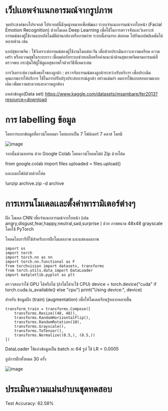 # เว็ปเเอพจำเเนกอารมณ์จากรูปภาพ
จุดประสงค์ของโปรเจกต์
โปรเจกต์นี้มีจุดมุ่งหมายเพื่อพัฒนา ระบบจำแนกอารมณ์จากใบหน้า (Facial Emotion Recognition) ด้วยโมเดล Deep Learning เพื่อใช้ในการตรวจจับและวิเคราะห์อารมณ์ของผู้ใช้งานแบบอัตโนมัติผ่านกล้องหรือภาพถ่าย
ระบบนี้สามารถ ต่อยอด ไปยังแอปพลิเคชันได้หลายด้าน เช่น

แอปสุขภาพจิต : ใช้วิเคราะห์อารมณ์ของผู้ใช้งานในแต่ละวัน เพื่อช่วยประเมินภาวะความเครียด ความเศร้า หรือความสุขในระยะยาว เชื่อมต่อกับระบบช่วยเหลือหรือคำแนะนำด้านสุขภาพจิตตามอารมณ์ที่ตรวจพบ กระตุ้นให้ผู้ใช้ดูแลสุขภาพใจด้วยวิธีที่เหมาะสม

การวิเคราะห์ความพึงพอใจของลูกค้า : ตรวจจับอารมณ์ของลูกค้าระหว่างรับบริการ เพื่อประเมินคุณภาพการให้บริการ ใช้ในการปรับปรุงประสบการณ์ลูกค้า  อย่างแม่นยำ ลดการใช้แบบสอบถามแบบเดิม เพิ่มความสะดวกและความถูกต้อง

เเหล่งข้อมูล(Data set)
https://www.kaggle.com/datasets/msambare/fer2013?resource=download

# การ labelling ข้อมูล 
โดยการเเยกข้อมูลที่ดาวน์โหลดมา โดยเเยกเป็น 7 โฟล์เดอร์ 7 คลาส โดยมี 

![image](https://github.com/user-attachments/assets/f5e296bd-e395-48c9-95da-35dcecb0de24)

จากนั้นนำมาเทรน ด้วย Google Colab
โดยดาวน์โหลดไฟล์ Zip ด้วยโค้ด

from google.colab import files
uploaded = files.upload()

เเละเเตกไฟล์ด้วยด้วยโค้ด
 
!unzip archive.zip -d archive

# การเทรนโมเดลเเละตั้งค่าพารามิเตอร์ต่างๆ

ฝึก โมเดล CNN เพื่อจำแนกอารมณ์จากใบหน้า (เช่น angry,disgust,fear,happy,neutral,sad,surprise ) ด้วย ภาพขนาด 48x48 grayscale โดยใช้ PyTorch


โหลดไลบรารีที่ใช้สำหรับการฝึกโมเดลภาพ และแสดงผลภาพ
```
import os
import torch
import torch.nn as nn
import torch.nn.functional as F
from torchvision import datasets, transforms
from torch.utils.data import DataLoader
import matplotlib.pyplot as plt
```

ตรวจสอบว่าใช้ GPU ได้หรือไม่ (ถ้าไม่ได้จะใช้ CPU)
device = torch.device("cuda" if torch.cuda.is_available() else "cpu")
print("Using device:", device)

สำหรับ ข้อมูลฝึก (train) (augmentation) เพื่อให้โมเดลเรียนรู้หลากหลายขึ้น

```
transform_train = transforms.Compose([
    transforms.Resize((48, 48)),
    transforms.RandomHorizontalFlip(),
    transforms.RandomRotation(10),
    transforms.Grayscale(),
    transforms.ToTensor(),
    transforms.Normalize((0.5,), (0.5,))
])
```
DataLoader ใช้แบ่งข้อมูลเป็น batch ละ 64 รูป
ใช้ LR = 0.0005


ลูปการฝึกทั้งหมด 30 ครั้ง

![image](https://github.com/user-attachments/assets/d638e8fc-ee18-4732-816c-8a0e228e7c4c)


# ประเมินความแม่นยำบนชุดทดสอบ
Test Accuracy: 62.58%














































